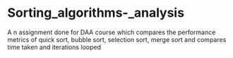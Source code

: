 # Sorting_algorithms-_analysis
A n assignment done for DAA course which compares the performance metrics of quick sort, bubble sort, selection sort, merge sort and compares time taken and iterations looped
